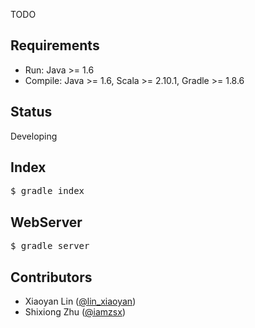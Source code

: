 TODO

## Requirements
* Run: Java >= 1.6
* Compile: Java >= 1.6, Scala >= 2.10.1, Gradle >= 1.8.6

## Status

Developing

## Index

<pre>
$ gradle index
</pre>

## WebServer

<pre>
$ gradle server
</pre>

## Contributors
* Xiaoyan Lin ([@lin_xiaoyan](http://twitter.com/lin_xiaoyan))
* Shixiong Zhu ([@iamzsx](http://twitter.com/iamzsx))

